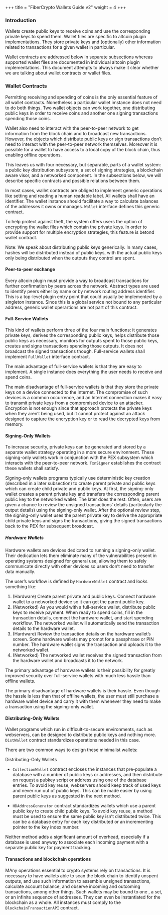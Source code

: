 +++
title = "FiberCrypto Wallets Guide v2"
weight = 4
+++

### Introduction

Wallets create public keys to receive coins and use the corresponding private keys to spend them. Wallet files are specific to altcoin plugin implementations. They store private keys and (optionally) other information related to transactions for a given wallet in particular.

Wallet contracts are addressed below in separate subsections whereas supported wallet files are documented in individual altcoin plugin implementations. This document attempts to always make it clear whether we are talking about wallet contracts or wallet files.

### Wallet Contracts

Permitting receiving and spending of coins is the only essential feature of all wallet contracts. Nonetheless a particular wallet imstance does not need to do both things. Two wallet objects can work together, one distributing public keys in order to receive coins and another one signing transactions spending those coins.

Wallet also need to interact with the peer-to-peer network to get information from the block chain and to broadcast new transactions. However, the objects which distribute public keys or sign transactions don’t need to interact with the peer-to-peer network themselves. Moreover it is possible for a wallet to have access to a local copy of the block chain, thus enabling offline operations.

This leaves us with four necessary, but separable, parts of a wallet system: a public key distribution subsystem, a set of signing strategies, a blockchain aware visor, and a networked component. In the subsections below, we will describe specific contracts and possible relations between them.

In most cases, wallet contracts are obliged to implement generic operations like setting and reading a human readable label. All wallets shall have an identifier. The wallet instance should facilitate a way to calculate balances of the addresses it owns or manages. `Wallet` interface defines this generic contract.

To help protect against theft, the system offers users the option of encrypting the wallet files which contain the private keys. In order to provide support for multiple encryption strategies, this feature is betond wallet contract.

Note: We speak about distributing public keys generically. In many cases, hashes will be distributed instead of public keys, with the actual public keys only being distributed when the outputs they control are spent.

#### Peer-to-peer exchange

Every altcoin plugin must provide a way to broadcast transactions for further confirmation by peers across the network. Abstract types are used to identify peers either by name or by network routing address identifier. This is a top-level plugin entry point that could usually be implemented by a singleton instance. Since this is a global service not bound to any particular address, generic wallet operartions are not part of this contract.

#### Full-Service Wallets

This kind of wallets perform three of the four main functions: it generates private keys, derives the corresponding public keys, helps distribute those public keys as necessary, monitors for outputs spent to those public keys, creates and signs transactions spending those outputs. It does not broadcast the signed transactions though. Full-service wallets shall implement `FullWallet` interface contract.

The main advantage of full-service wallets is that they are easy to implement. A single instance does everything the user needs to receive and spend coins.

The main disadvantage of full-service wallets is that they store the private keys on a device connected to the Internet. The compromise of such devices is a common occurrence, and an Internet connection makes it easy to transmit private keys from a compromised device to an attacker. Encryption is not enough since that approach protects the private keys when they aren’t being used, but it cannot protect against an attack designed to capture the encryption key or to read the decrypted keys from memory. 

#### Signing-Only Wallets

To increase security, private keys can be generated and stored by a separate wallet strategy operating in a more secure environment. These signing-only wallets work in conjunction with the PEX subsystem which interacts with the peer-to-peer network. `TxnSigner` establishes the contract these wallets shall satisfy.

Signing-only wallets programs typically use deterministic key creation (described in a later subsection) to create parent private and public keys which can create child private and public keys. At first, the signing-only wallet creates a parent private key and transfers the corresponding parent public key to the networked wallet. The later does the rest. Often, users are given a chance to review the unsigned transactions’ details (particularly the output details) using the signing-only wallet. After the optional review step, the signing-only wallet uses the parent private key to derive the appropriate child private keys and signs the transactions, giving the signed transactions back to the PEX for subsequent broadcast.

##### Hardware Wallets

Hardware wallets are devices dedicated to running a signing-only wallet. Their dedication lets them eliminate many of the vulnerabilities present in operating systems designed for general use, allowing them to safely communicate directly with other devices so users don’t need to transfer data manually.

The user’s workflow is defined by `HardwareWallet` contract and looks something like:

1. (Hardware) Create parent private and public keys. Connect hardware wallet to a networked device so it can get the parent public key.
2. (Networked) As you would with a full-service wallet, distribute public keys to receive payment. When ready to spend coins, fill in the transaction details, connect the hardware wallet, and start spending workflow. The networked wallet will automatically send the transaction details to the hardware wallet.
3. (Hardware) Review the transaction details on the hardware wallet’s screen. Some hardware wallets may prompt for a passphrase or PIN number. The hardware wallet signs the transaction and uploads it to the networked wallet.
4. (Networked) The networked wallet receives the signed transaction from the hardware wallet and broadcasts it to the network.

The primary advantage of hardware wallets is their possibility for greatly improved security over full-service wallets with much less hassle than offline wallets.

The primary disadvantage of hardware wallets is their hassle. Even though the hassle is less than that of offline wallets, the user must still purchase a hardware wallet device and carry it with them whenever they need to make a transaction using the signing-only wallet.

#### Distributing-Only Wallets

Wallet programs which run in difficult-to-secure environments, such as webservers, can be designed to distribute public keys and nothing more. `DistWallet` contract standardizes operations needed in this case.

There are two common ways to design these minimalist wallets:

Distributing-Only Wallets

- `CollectionWallet` contract encloses the instances that pre-populate a database with a number of public keys or addresses, and then distribute on request a pubkey script or address using one of the database entries. To avoid key reuse, webservers should keep track of used keys and never run out of public keys. This can be made easier by using parent public keys as suggested in the next method.

- `HDAddressGenerator` contract standardizes wallets which use a parent public key to create child public keys. To avoid key reuse, a method must be used to ensure the same public key isn’t distributed twice. This can be a database entry for each key distributed or an incrementing pointer to the key index number.

Neither method adds a significant amount of overhead, especially if a database is used anyway to associate each incoming payment with a separate public key for payment tracking.

#### Transactions and blockchain operations

MAny operations essential to crypto systems rely on transactions. It is necessary to have wallets able to scan the block chain to identify unspent outputs, and use such information to assemble unsigned transactions, calculate account balance, and observe incoming and outcoming transactions, among other things. Such wallets may be bound to one , a set, or an infinite sequence of addresses. They can even be instantiated for the blockchain as a whole. All instances must comply to the `BlockchainTransactionAPI` contract.

